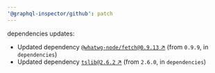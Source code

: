 ```yaml
---
'@graphql-inspector/github': patch
---
```

dependencies updates:
  - Updated dependency [`@whatwg-node/fetch@0.9.13`
    ↗︎](https://www.npmjs.com/package/@whatwg-node/fetch/v/0.9.13) (from `0.9.9`, in `dependencies`)
  - Updated dependency [`tslib@2.6.2` ↗︎](https://www.npmjs.com/package/tslib/v/2.6.2) (from
    `2.6.0`, in `dependencies`)

